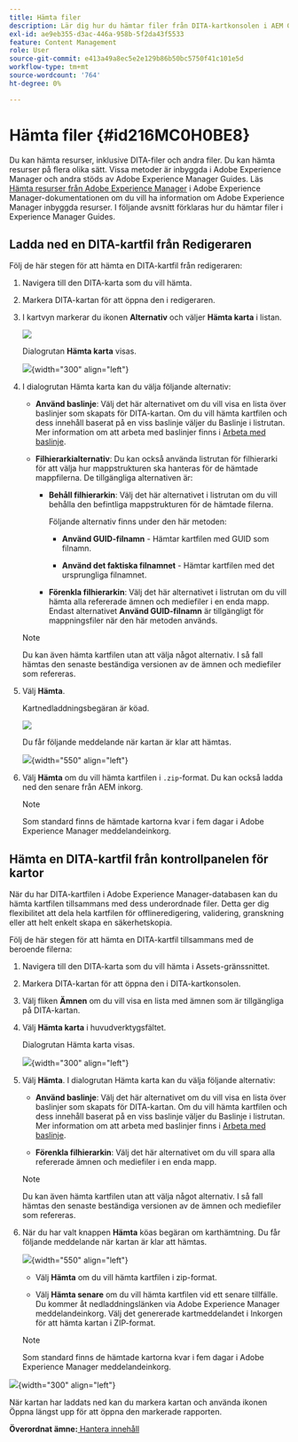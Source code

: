 ```yaml
---
title: Hämta filer
description: Lär dig hur du hämtar filer från DITA-kartkonsolen i AEM Guides och exporterar en DITA-kartfil i AEM-databasen.
exl-id: ae9eb355-d3ac-446a-958b-5f2da43f5533
feature: Content Management
role: User
source-git-commit: e413a49a8ec5e2e129b86b50bc5750f41c101e5d
workflow-type: tm+mt
source-wordcount: '764'
ht-degree: 0%

---
```


# Hämta filer {#id216MC0H0BE8}

Du kan hämta resurser, inklusive DITA-filer och andra filer. Du kan hämta resurser på flera olika sätt. Vissa metoder är inbyggda i Adobe Experience Manager och andra stöds av Adobe Experience Manager Guides. Läs [Hämta resurser från Adobe Experience Manager](https://experienceleague.adobe.com/docs/experience-manager-cloud-service/assets/manage/download-assets-from-aem.html?lang=sv-SE) i Adobe Experience Manager-dokumentationen om du vill ha information om Adobe Experience Manager inbyggda resurser. I följande avsnitt förklaras hur du hämtar filer i Experience Manager Guides.

## Ladda ned en DITA-kartfil från Redigeraren

Följ de här stegen för att hämta en DITA-kartfil från redigeraren:

1. Navigera till den DITA-karta som du vill hämta.
1. Markera DITA-kartan för att öppna den i redigeraren.

1. I kartvyn markerar du ikonen **Alternativ** och väljer **Hämta karta** i listan.

   ![](images/download-map-option-editor.png)

   Dialogrutan **Hämta karta** visas.

   ![](images/download-map-dialog-new.png){width="300" align="left"}

1. I dialogrutan Hämta karta kan du välja följande alternativ:

   - **Använd baslinje**: Välj det här alternativet om du vill visa en lista över baslinjer som skapats för DITA-kartan. Om du vill hämta kartfilen och dess innehåll baserat på en viss baslinje väljer du Baslinje i listrutan. Mer information om att arbeta med baslinjer finns i [Arbeta med baslinje](generate-output-use-baseline-for-publishing.md#).

   - **Filhierarkialternativ**: Du kan också använda listrutan för filhierarki för att välja hur mappstrukturen ska hanteras för de hämtade mappfilerna. De tillgängliga alternativen är:

      - **Behåll filhierarkin**: Välj det här alternativet i listrutan om du vill behålla den befintliga mappstrukturen för de hämtade filerna.

        Följande alternativ finns under den här metoden:

         - **Använd GUID-filnamn** - Hämtar kartfilen med GUID som filnamn.

         - **Använd det faktiska filnamnet** - Hämtar kartfilen med det ursprungliga filnamnet.

      - **Förenkla filhierarkin**: Välj det här alternativet i listrutan om du vill hämta alla refererade ämnen och mediefiler i en enda mapp. Endast alternativet **Använd GUID-filnamn** är tillgängligt för mappningsfiler när den här metoden används.

   >[!NOTE]
   >
   > Du kan även hämta kartfilen utan att välja något alternativ. I så fall hämtas den senaste beständiga versionen av de ämnen och mediefiler som refereras.

1. Välj **Hämta**.

   Kartnedladdningsbegäran är köad.

   ![](images/download-map-notification.png)

   Du får följande meddelande när kartan är klar att hämtas.

   ![](images/download-map-success-message.png){width="550" align="left"}

1. Välj **Hämta** om du vill hämta kartfilen i `.zip`-format. Du kan också ladda ned den senare från AEM inkorg.

   >[!NOTE]
   >
   > Som standard finns de hämtade kartorna kvar i fem dagar i Adobe Experience Manager meddelandeinkorg.

## Hämta en DITA-kartfil från kontrollpanelen för kartor

När du har DITA-kartfilen i Adobe Experience Manager-databasen kan du hämta kartfilen tillsammans med dess underordnade filer. Detta ger dig flexibilitet att dela hela kartfilen för offlineredigering, validering, granskning eller att helt enkelt skapa en säkerhetskopia.

Följ de här stegen för att hämta en DITA-kartfil tillsammans med de beroende filerna:

1. Navigera till den DITA-karta som du vill hämta i Assets-gränssnittet.

1. Markera DITA-kartan för att öppna den i DITA-kartkonsolen.

1. Välj fliken **Ämnen** om du vill visa en lista med ämnen som är tillgängliga på DITA-kartan.

1. Välj **Hämta karta** i huvudverktygsfältet.

   Dialogrutan Hämta karta visas.

   ![](images/download-map.png){width="300" align="left"}

1. Välj **Hämta**. I dialogrutan Hämta karta kan du välja följande alternativ:

   - **Använd baslinje**: Välj det här alternativet om du vill visa en lista över baslinjer som skapats för DITA-kartan. Om du vill hämta kartfilen och dess innehåll baserat på en viss baslinje väljer du Baslinje i listrutan. Mer information om att arbeta med baslinjer finns i [Arbeta med baslinje](generate-output-use-baseline-for-publishing.md#).

   - **Förenkla filhierarkin**: Välj det här alternativet om du vill spara alla refererade ämnen och mediefiler i en enda mapp.


   >[!NOTE]
   >
   > Du kan även hämta kartfilen utan att välja något alternativ. I så fall hämtas den senaste beständiga versionen av de ämnen och mediefiler som refereras.

1. När du har valt knappen **Hämta** köas begäran om karthämtning. Du får följande meddelande när kartan är klar att hämtas.

   ![](images/download-map-prompt.png){width="550" align="left"}

   - Välj **Hämta** om du vill hämta kartfilen i zip-format.

   - Välj **Hämta senare** om du vill hämta kartfilen vid ett senare tillfälle. Du kommer åt nedladdningslänken via Adobe Experience Manager meddelandeinkorg. Välj det genererade kartmeddelandet i Inkorgen för att hämta kartan i ZIP-format.

   >[!NOTE]
   >
   > Som standard finns de hämtade kartorna kvar i fem dagar i Adobe Experience Manager meddelandeinkorg.

![](images/download-map-inbox.png){width="300" align="left"}

När kartan har laddats ned kan du markera kartan och använda ikonen Öppna längst upp för att öppna den markerade rapporten.

**Överordnat ämne:**&#x200B;[&#x200B; Hantera innehåll](authoring.md)
